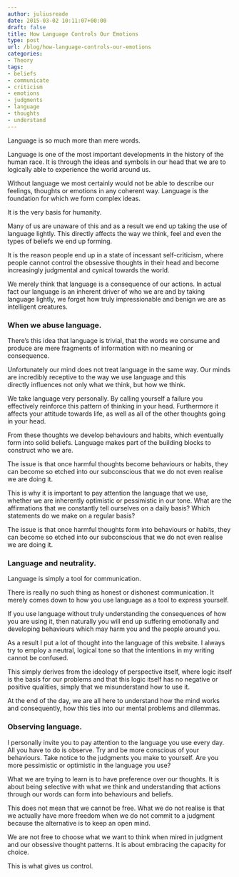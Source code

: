 ```yaml
---
author: juliusreade
date: 2015-03-02 10:11:07+00:00
draft: false
title: How Language Controls Our Emotions
type: post
url: /blog/how-language-controls-our-emotions
categories:
- Theory
tags:
- beliefs
- communicate
- criticism
- emotions
- judgments
- language
- thoughts
- understand
---
```


Language is so much more than mere words.

Language is one of the most important developments in the history of the human race. It is through the ideas and symbols in our head that we are to logically able to experience the world around us.

Without language we most certainly would not be able to describe our feelings, thoughts or emotions in any coherent way. Language is the foundation for which we form complex ideas.

<!-- more -->

It is the very basis for humanity.

Many of us are unaware of this and as a result we end up taking the use of language lightly. This directly affects the way we think, feel and even the types of beliefs we end up forming.

It is the reason people end up in a state of incessant self-criticism, where people cannot control the obsessive thoughts in their head and become increasingly judgmental and cynical towards the world.

We merely think that language is a consequence of our actions. In actual fact our language is an inherent driver of who we are and by taking language lightly, we forget how truly impressionable and benign we are as intelligent creatures.


### When we abuse language.


There’s this idea that language is trivial, that the words we consume and produce are mere fragments of information with no meaning or consequence.

Unfortunately our mind does not treat language in the same way. Our minds are incredibly receptive to the way we use language and this directly influences not only what we think, but how we think.

We take language very personally. By calling yourself a failure you effectively reinforce this pattern of thinking in your head. Furthermore it affects your attitude towards life, as well as all of the other thoughts going in your head.

From these thoughts we develop behaviours and habits, which eventually form into solid beliefs. Language makes part of the building blocks to construct who we are.

The issue is that once harmful thoughts become behaviours or habits, they can become so etched into our subconscious that we do not even realise we are doing it.

This is why it is important to pay attention the language that we use, whether we are inherently optimistic or pessimistic in our tone. What are the affirmations that we constantly tell ourselves on a daily basis? Which statements do we make on a regular basis?

The issue is that once harmful thoughts form into behaviours or habits, they can become so etched into our subconscious that we do not even realise we are doing it.


### Language and neutrality.


Language is simply a tool for communication.

There is really no such thing as honest or dishonest communication. It merely comes down to how you use language as a tool to express yourself.

If you use language without truly understanding the consequences of how you are using it, then naturally you will end up suffering emotionally and developing behaviours which may harm you and the people around you.

As a result I put a lot of thought into the language of this website. I always try to employ a neutral, logical tone so that the intentions in my writing cannot be confused.

This simply derives from the ideology of perspective itself, where logic itself is the basis for our problems and that this logic itself has no negative or positive qualities, simply that we misunderstand how to use it.

At the end of the day, we are all here to understand how the mind works and consequently, how this ties into our mental problems and dilemmas.


### Observing language.


I personally invite you to pay attention to the language you use every day. All you have to do is observe. Try and be more conscious of your behaviours. Take notice to the judgments you make to yourself. Are you more pessimistic or optimistic in the language you use?

What we are trying to learn is to have preference over our thoughts. It is about being selective with what we think and understanding that actions through our words can form into behaviours and beliefs.

This does not mean that we cannot be free. What we do not realise is that we actually have more freedom when we do not commit to a judgment because the alternative is to keep an open mind.

We are not free to choose what we want to think when mired in judgment and our obsessive thought patterns. It is about embracing the capacity for choice.

This is what gives us control.
